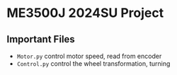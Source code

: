 # ME3500J 2024SU Project

## Important Files
- `Motor.py` control motor speed, read from encoder
- `Control.py` control the wheel transformation, turning